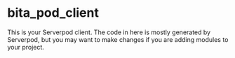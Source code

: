 # bita_pod_client

This is your Serverpod client. The code in here is mostly generated by
Serverpod, but you may want to make changes if you are adding modules to your
project.

